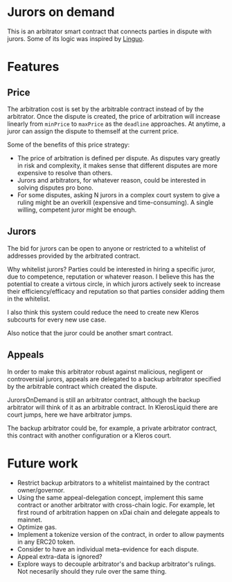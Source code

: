 # Jurors on demand

This is an arbitrator smart contract that connects parties in dispute with jurors. Some of its logic was inspired by [Linguo](https://linguo.kleros.io/home).

# Features

## Price

The arbitration cost is set by the arbitrable contract instead of by the arbitrator. Once the dispute is created, the price of arbitration will increase linearly from `minPrice` to `maxPrice` as the `deadline` approaches. At anytime, a juror can assign the dispute to themself at the current price. 

Some of the benefits of this price strategy:
- The price of arbitration is defined per dispute. As disputes vary greatly in risk and complexity, it makes sense that different disputes are more expensive to resolve than others.
- Jurors and arbitrators, for whatever reason, could be interested in solving disputes pro bono.
- For some disputes, asking N jurors in a complex court system to give a ruling might be an overkill (expensive and time-consuming). A single willing, competent juror might be enough.

## Jurors

The bid for jurors can be open to anyone or restricted to a whitelist of addresses provided by the arbitrated contract.

Why whitelist jurors? Parties could be interested in hiring a specific juror, due to competence, reputation or whatever reason. I believe this has the potential to create a virtous circle, in which jurors actively seek to increase their efficiency/efficacy and reputation so that parties consider adding them in the whitelist.

I also think this system could reduce the need to create new Kleros subcourts for every new use case.

Also notice that the juror could be another smart contract.

## Appeals

In order to make this arbitrator robust against malicious, negligent or controversial jurors, appeals are delegated to a backup arbitrator specified by the arbitrable contract which created the dispute. 

JurorsOnDemand is still an arbitrator contract, although the backup arbitrator will think of it as an arbitrable contract. In KlerosLiquid there are court jumps, here we have arbitrator jumps.

The backup arbitrator could be, for example, a private arbitrator contract, this contract with another configuration or a Kleros court.


# Future work

- Restrict backup arbitrators to a whitelist maintained by the contract owner/governor.
- Using the same appeal-delegation concept, implement this same contract or another arbitrator with cross-chain logic. For example, let first round of arbitration happen on xDai chain and delegate appeals to mainnet.
- Optimize gas.
- Implement a tokenize version of the contract, in order to allow payments in any ERC20 token.
- Consider to have an individual meta-evidence for each dispute.
- Appeal extra-data is ignored?
- Explore ways to decouple arbitrator's and backup arbitrator's rulings. Not necesarily should they rule over the same thing.

